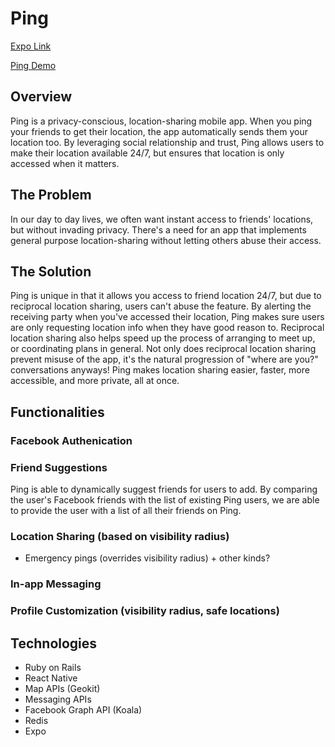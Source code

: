 # Ping

[Expo Link](https://expo.io/@tkettle220/Ping)

[Ping Demo](https://rebekahliu.github.io/ping-demo-page/)

## Overview

Ping is a privacy-conscious, location-sharing mobile app. When you ping your friends to get their location, the app automatically sends them your location too. By leveraging social relationship and trust, Ping allows users to make their location available 24/7, but ensures that location is only accessed when it matters.

## The Problem

In our day to day lives, we often want instant access to friends' locations, but without invading privacy. There's a need for an app that implements general purpose location-sharing without letting others abuse their access.

## The Solution

Ping is unique in that it allows you access to friend location 24/7, but due to reciprocal location sharing, users can't abuse the feature. By alerting the receiving party when you've accessed their location, Ping makes sure users are only requesting location info when they have good reason to. Reciprocal location sharing also helps speed up the process of arranging to meet up, or coordinating plans in general. Not only does reciprocal location sharing prevent misuse of the app, it's the natural progression of "where are you?" conversations anyways! Ping makes location sharing easier, faster, more accessible, and more private, all at once.

## Functionalities

### Facebook Authenication
### Friend Suggestions

Ping is able to dynamically suggest friends for users to add. By comparing the user's Facebook friends with the list of existing Ping users, we are able to provide the user with a list of all their friends on Ping.

### Location Sharing (based on visibility radius)
- Emergency pings (overrides visibility radius) + other kinds?
### In-app Messaging
### Profile Customization (visibility radius, safe locations)

## Technologies

- Ruby on Rails
- React Native
- Map APIs (Geokit)
- Messaging APIs
- Facebook Graph API (Koala)
- Redis
- Expo
